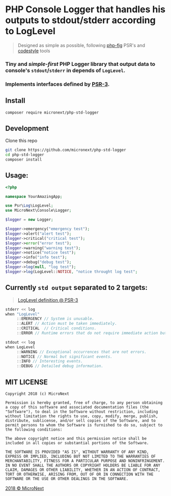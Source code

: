 # PHP Console Logger that handles his outputs to stdout/stderr according to LogLevel

> Designed as simple as possible, following [php-fig](https://www.php-fig.org) PSR's and [codestyle](https://en.wikipedia.org/wiki/Programming_style) tools

### Tiny and _simple-first_ **PHP Logger** library that output data to console's `stdout`/`stderr` in depends of `LogLevel`.
### Implements interfaces defined by [PSR-3](https://www.php-fig.org/psr/psr-3/).

## Install

```sh
composer require micronext/php-std-logger
```

## Development

Clone this repo

```sh
git clone https://github.com/micronext/php-std-logger
cd php-std-logger
composer install
```

## Usage:

```php
<?php

namespace YourAmazingApp;

use Psr\Log\LogLevel;
use MicroNext\Console\Logger;

$logger = new Logger;

$logger->emergency("emergency test");
$logger->alert("alert test");
$logger->critical("critical test");
$logger->error("error test");
$logger->warning("warning test");
$logger->notice("notice test");
$logger->info("info test");
$logger->debug("debug test");
$logger->log(null, "log test");
$logger->log(LogLevel::NOTICE, "notice throught log test";
```

## Currently `std output` separated to 2 targets:

> [LogLevel definition @ PSR-3](https://www.php-fig.org/psr/psr-3/#5-psrlogloglevel)

```c
stderr << log
when "LogLevel"
     ::EMERGENCY // System is unusable.
     ::ALERT // Action must be taken immediately.
     ::CRITICAL  // Critical conditions.
     ::ERROR // Runtime errors that do not require immediate action but should typically be logged and monitored.

stdout << log
when LogLevel
     ::WARNING // Exceptional occurrences that are not errors.
     ::NOTICE // Normal but significant events.
     ::INFO // Interesting events.
     ::DEBUG // Detailed debug information.
```

## MIT LICENSE

```
Copyright 2018 (c) MicroNext

Permission is hereby granted, free of charge, to any person obtaining a copy of this software and associated documentation files (the "Software"), to deal in the Software without restriction, including without limitation the rights to use, copy, modify, merge, publish, distribute, sublicense, and/or sell copies of the Software, and to permit persons to whom the Software is furnished to do so, subject to the following conditions:

The above copyright notice and this permission notice shall be included in all copies or substantial portions of the Software.

THE SOFTWARE IS PROVIDED "AS IS", WITHOUT WARRANTY OF ANY KIND, EXPRESS OR IMPLIED, INCLUDING BUT NOT LIMITED TO THE WARRANTIES OF MERCHANTABILITY, FITNESS FOR A PARTICULAR PURPOSE AND NONINFRINGEMENT. IN NO EVENT SHALL THE AUTHORS OR COPYRIGHT HOLDERS BE LIABLE FOR ANY CLAIM, DAMAGES OR OTHER LIABILITY, WHETHER IN AN ACTION OF CONTRACT, TORT OR OTHERWISE, ARISING FROM, OUT OF OR IN CONNECTION WITH THE SOFTWARE OR THE USE OR OTHER DEALINGS IN THE SOFTWARE.
```

[2018 © MicroNext](https://github.com/micronext)

